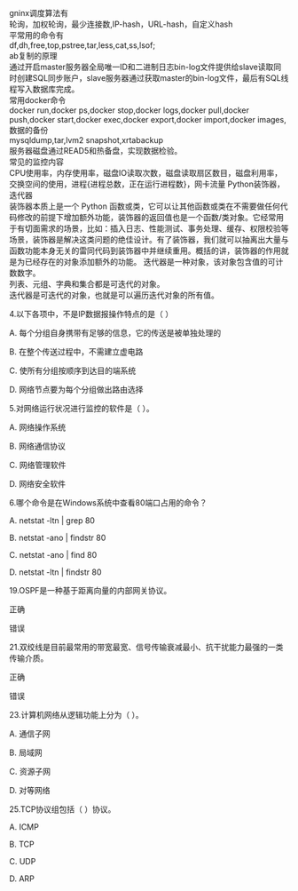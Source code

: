 gninx调度算法有  
轮询，加权轮询，最少连接数,IP-hash，URL-hash，自定义hash  
平常用的命令有  
df,dh,free,top,pstree,tar,less,cat,ss,lsof;  
ab复制的原理  
通过开启master服务器全局唯一ID和二进制日志bin-log文件提供给slave读取同时创建SQL同步账户，slave服务器通过获取master的bin-log文件，最后有SQL线程写入数据库完成。  
常用docker命令  
docker run,docker ps,docker stop,docker logs,docker pull,docker push,docker start,docker exec,docker export,docker import,docker images,  
数据的备份  
mysqldump,tar,lvm2 snapshot,xrtabackup  
服务器磁盘通过READ5和热备盘，实现数据检验。  
常见的监控内容  
CPU使用率，内存使用率，磁盘IO读取次数，磁盘读取扇区数目，磁盘利用率，交换空间的使用，进程{进程总数，正在运行进程数}，网卡流量
Python装饰器，迭代器  
装饰器本质上是一个 Python 函数或类，它可以让其他函数或类在不需要做任何代码修改的前提下增加额外功能，装饰器的返回值也是一个函数/类对象。它经常用于有切面需求的场景，比如：插入日志、性能测试、事务处理、缓存、权限校验等场景，装饰器是解决这类问题的绝佳设计。有了装饰器，我们就可以抽离出大量与函数功能本身无关的雷同代码到装饰器中并继续重用。概括的讲，装饰器的作用就是为已经存在的对象添加额外的功能。
迭代器是一种对象，该对象包含值的可计数数字。   
列表、元组、字典和集合都是可迭代的对象。  
迭代器是可迭代的对象，也就是可以遍历迭代对象的所有值。  

4.以下各项中，不是IP数据报操作特点的是（ ）

A. 每个分组自身携带有足够的信息，它的传送是被单独处理的

B. 在整个传送过程中，不需建立虚电路

C. 使所有分组按顺序到达目的端系统

D. 网络节点要为每个分组做出路由选择

5.对网络运行状况进行监控的软件是（ ）。

A. 网络操作系统

B. 网络通信协议

C. 网络管理软件

D. 网络安全软件

6.哪个命令是在Windows系统中查看80端口占用的命令？

A. netstat -ltn | grep 80

B. netstat -ano | findstr 80

C. netstat -ano | find 80

D. netstat -ltn | findstr 80

19.OSPF是一种基于距离向量的内部网关协议。

正确

错误

21.双绞线是目前最常用的带宽最宽、信号传输衰减最小、抗干扰能力最强的一类传输介质。

正确

错误

23.计算机网络从逻辑功能上分为（ ）。

A. 通信子网

B. 局域网

C. 资源子网

D. 对等网络

25.TCP协议组包括（ ）协议。

A. ICMP

B. TCP

C. UDP

D. ARP

